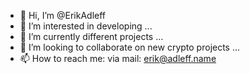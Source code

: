 - 👋 Hi, I’m @ErikAdleff
- 👀 I’m interested in developing ...
- 🌱 I’m currently different projects  ...
- 💞️ I’m looking to collaborate on new crypto projects ...
- 📫 How to reach me: via mail: erik@adleff.name

<!---
ErikAdleff/ErikAdleff is a ✨ special ✨ repository because its `README.md` (this file) appears on your GitHub profile.
You can click the Preview link to take a look at your changes.
--->
